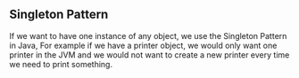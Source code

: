## Singleton Pattern

If we want to have one instance of any object, we use the Singleton Pattern in Java, For example
if we have a printer object, we would only want one printer in the JVM and we would not want to create a new printer
every time we need to print something.

